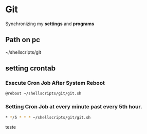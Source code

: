 # Git 

Synchronizing my **settings** and **programs**

  

## Path on pc

~/shellscripts/git

  

## setting crontab

### Execute Cron Job After System Reboot
```sh
@reboot ~/shellscripts/git/git.sh
```

### Setting Cron Job at  every minute  past every 5th hour.
```sh
* */5 * * * ~/shellscripts/git/git.sh
```
teste
